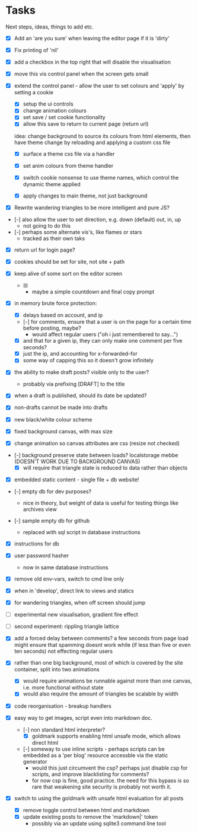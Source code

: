 # Tasks

Next steps, ideas, things to add etc.

- [x] Add an 'are you sure' when leaving the editor page if it is 'dirty'
- [x] Fix printing of 'nil'
- [x] add a checkbox in the top right that will disable the visualisation
- [x] move this vis control panel when the screen gets small
- [x] extend the control panel - allow the user to set colours and 'apply' by setting a cookie

    - [x] setup the ui controls
    - [x] change animation colours
    - [x] set save / set cookie functionality
    - [x] allow this save to return to current page (return url)

    idea: change background to source its colours from html elements, then have theme change by reloading and applying a custom css file

    - [x] surface a theme css file via a handler
    - [x] set anim colours from theme handler
    - [x] switch cookie nonsense to use theme names, which control the dynamic theme applied
    
    - [x] apply changes to main theme, not just background

- [x] Rewrite wandering triangles to be more intelligent and pure JS?
- [-] also allow the user to set direction, e.g. down (default) out, in, up
    - not going to do this
- [-] perhaps some alternate vis's, like flames or stars
    - tracked as their own taks

- [x] return url for login page?
- [x] cookies should be set for site, not site + path

- [x] keep alive of some sort on the editor screen
    - [x] - maybe a simple countdown and final copy prompt
- [x] in memory brute force protection:
    - [x] delays based on account, and ip
    - [-] for comments, ensure that a user is on the page for a certain time before posting, maybe?
        - would affect regular users ("oh i just remembered to say...")
    - [x] and that for a given ip, they can only make one comment per five seconds?
    - [x] just the ip, and accounting for x-forwarded-for
    - [x] some way of capping this so it doesn't grow infinitely
- [x] the ability to make draft posts? visible only to the user?
    - probably via prefixing [DRAFT] to the title
- [x] when a draft is published, should its date be updated?
- [x] non-drafts cannot be made into drafts

- [x] new black/white colour scheme
- [x] fixed background canvas, with max size
- [x] change animation so canvas attributes are css (resize not checked)
- [-] background preserve state between loads? localstorage mebbe (DOESN'T WORK DUE TO BACKGROUND CANVAS)
    - [x] will require that triangle state is reduced to data rather than objects

- [x] embedded static content - single file + db website!
- [-] empty db for dev purposes?
    - nice in theory, but weight of data is useful for testing things like archives view

- [-] sample empty db for github
    - replaced with sql script in database instructions
- [x] instructions for db
- [x] user password hasher
    - now in same database instructions

- [x] remove old env-vars, switch to cmd line only
- [x] when in 'develop', direct link to views and statics
- [x] for wandering triangles, when off screen should jump

- [ ] experimental new visualisation, gradient fire effect
- [ ] second experiment: rippling triangle lattice

- [x] add a forced delay between comments? a few seconds from page load might ensure that spamming doesnt work while (if less than five or even ten seconds) not effecting regular users

- [x] rather than one big background, most of which is covered by the site container, split into two animations
    - [x] would require animations be runnable against more than one canvas, i.e. more functional without state
    - [x] would also require the amount of triangles be scalable by width

- [x] code reorganisation - breakup handlers

- [x] easy way to get images, script even into markdown doc.
    - [-] non standard html interpreter?
        - [x] goldmark supports enabling html unsafe mode, which allows direct html
    - [-] someway to use inline scripts - perhaps scripts can be embedded as a 'per blog' resource accessble via the static generator
        - would this just circumvent the csp? perhaps just disable csp for scripts, and improve blacklisting for comments?
        - for now csp is fine, good practice. the need for this bypass is so rare that weakening site security is probably not worth it.

- [x] switch to using the goldmark with unsafe html evaluation for all posts
    - [x] remove toggle control between html and markdown
    - [x] update existing posts to remove the 'markdown|' token
        - possibly via an update using sqlite3 command line tool
    